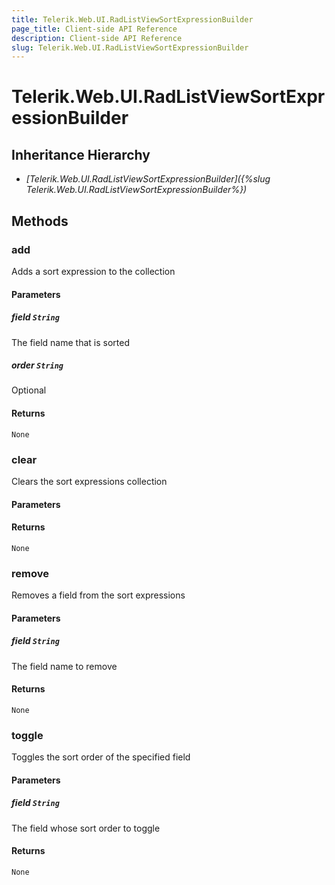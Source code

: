 ```yaml
---
title: Telerik.Web.UI.RadListViewSortExpressionBuilder
page_title: Client-side API Reference
description: Client-side API Reference
slug: Telerik.Web.UI.RadListViewSortExpressionBuilder
---
```


# Telerik.Web.UI.RadListViewSortExpressionBuilder  

## Inheritance Hierarchy

* *[Telerik.Web.UI.RadListViewSortExpressionBuilder]({%slug Telerik.Web.UI.RadListViewSortExpressionBuilder%})*

## Methods

###  add

Adds a sort expression to the collection

#### Parameters

##### field `String`

The field name that is sorted

##### order `String`

Optional

#### Returns

`None` 

###  clear

Clears the sort expressions collection

#### Parameters

#### Returns

`None` 

###  remove

Removes a field from the sort expressions

#### Parameters

##### field `String`

The field name to remove

#### Returns

`None` 

###  toggle

Toggles the sort order of the specified field

#### Parameters

##### field `String`

The field whose sort order to toggle

#### Returns

`None` 


